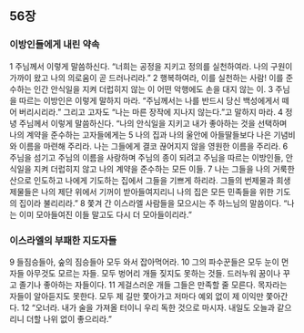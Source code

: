 ## 56장
### 이방인들에게 내린 약속
1 주님께서 이렇게 말씀하신다. “너희는 공정을 지키고 정의를 실천하여라. 나의 구원이 가까이 왔고 나의 의로움이 곧 드러나리라.”
2 행복하여라, 이를 실천하는 사람! 이를 준수하는 인간 안식일을 지켜 더럽히지 않는 이 어떤 악행에도 손을 대지 않는 이.
3 주님을 따르는 이방인은 이렇게 말하지 마라. “주님께서는 나를 반드시 당신 백성에게서 떼어 버리시리라.” 그리고 고자도 “나는 마른 장작에 지나지 않는다.”고 말하지 마라.
4 정녕 주님께서 이렇게 말씀하신다. “나의 안식일을 지키고 내가 좋아하는 것을 선택하며 나의 계약을 준수하는 고자들에게는
5 나의 집과 나의 울안에 아들딸들보다 나은 기념비와 이름을 마련해 주리라. 나는 그들에게 결코 끊어지지 않을 영원한 이름을 주리라.
6 주님을 섬기고 주님의 이름을 사랑하며 주님의 종이 되려고 주님을 따르는 이방인들, 안식일을 지켜 더럽히지 않고 나의 계약을 준수하는 모든 이들.
7 나는 그들을 나의 거룩한 산으로 인도하고 나에게 기도하는 집에서 그들을 기쁘게 하리라. 그들의 번제물과 희생 제물들은 나의 제단 위에서 기꺼이 받아들여지리니 나의 집은 모든 민족들을 위한 기도의 집이라 불리리라.”
8 쫓겨 간 이스라엘 사람들을 모으시는 주 하느님의 말씀이다. “나는 이미 모아들여진 이들 말고도 다시 더 모아들이리라.”
### 이스라엘의 부패한 지도자들
9 들짐승들아, 숲의 짐승들아 모두 와서 잡아먹어라.
10 그의 파수꾼들은 모두 눈이 먼 자들 아무것도 모르는 자들. 모두 벙어리 개들 짖지도 못하는 것들. 드러누워 꿈이나 꾸고 졸기나 좋아하는 자들이다.
11 게걸스러운 개들 그들은 만족할 줄 모른다. 목자라는 자들이 알아듣지도 못한다. 모두 제 길만 쫓아가고 저마다 예외 없이 제 이익만 쫓아간다.
12 “오너라. 내가 술을 가져올 터이니 우리 독한 것으로 마시자. 내일도 오늘과 같으리니 더할 나위 없이 좋으리라.”
